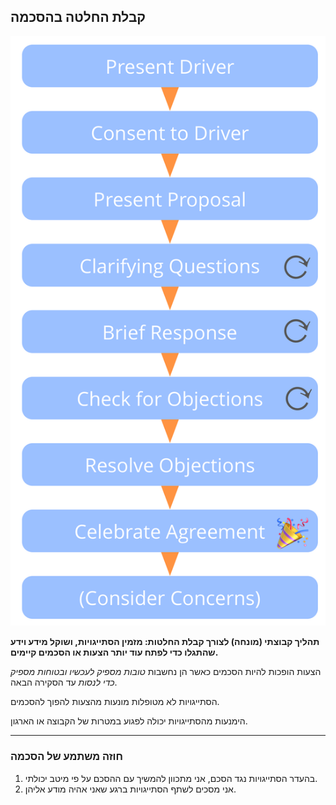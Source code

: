 ## קבלת החלטה בהסכמה

![right,fit](img/agreements/consent-decision-making.png)

**תהליך קבוצתי (מונחה) לצורך קבלת החלטות: מזמין הסתייגויות, ושוקל מידע וידע שהתגלו כדי לפתח עוד יותר הצעות או הסכמים קיימים.**

הצעות הופכות להיות הסכמים כאשר הן נחשבות *טובות מספיק לעכשיו ובטוחות מספיק כדי לנסות* עד הסקירה הבאה.

הסתייגויות לא מטופלות מונעות מהצעות להפוך להסכמים.

הימנעות מהסתייגויות יכולה לפגוע במטרות של הקבוצה או הארגון.

* * *

### חוזה משתמע של הסכמה

1. בהעדר הסתייגויות נגד הסכם, אני מתכוון להמשיך עם ההסכם על פי מיטב יכולתי.
2. אני מסכים לשתף הסתייגויות ברגע שאני אהיה מודע אליהן.